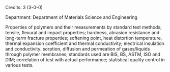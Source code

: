 Credits: 3 (3-0-0)

Department: Department of Materials Science and Engineering

Properties of polymers and their measurements by standard test methods; tensile, flexural and impact properties; hardness, abrasion resistance and long-term fracture properties; softening point, heat distortion temperature, thermal expansion coefficient and thermal conductivity; electrical insulation and conductivity. sorption, diffusion and permeation of gases/liquids through polymer membranes; standards used are BIS, BS, ASTM, ISO and DIM; correlation of test with actual performance; statistical quality control in various tests.